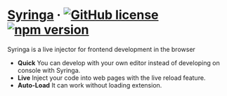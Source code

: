 # [Syringa](https://www.npmjs.com/package/syringa) &middot; [![GitHub license](https://img.shields.io/badge/license-MIT-blue.svg)](https://github.com/bug3/syringa/blob/master/LICENSE) [![npm version](https://img.shields.io/npm/v/react.svg?style=flat)](https://www.npmjs.com/package/syringa)

Syringa is a live injector for frontend development in the browser

* **Quick** You can develop with your own editor instead of developing on console with Syringa.
* **Live** Inject your code into web pages with the live reload feature.
* **Auto-Load** It can work without loading extension.
